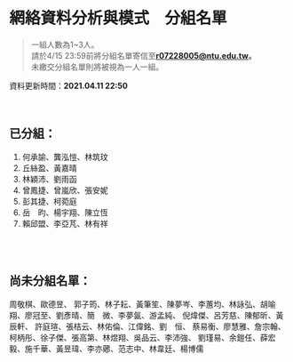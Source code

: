 # 網絡資料分析與模式　分組名單

> 一組人數為1~3人。  
> 請於4/15 23:59前將分組名單寄信至**r07228005@ntu.edu.tw。**  
> 未繳交分組名單則將被視為一人一組。  

資料更新時間：**2021.04.11 22:50**

<br/>

## 已分組：
1. 何承諭、龔泓愷、林筑玟
2. 丘絲盈、黃嘉晴
3. 林穎沛、劉雨函
4. 曾鳳捷、曾嵐欣、張安妮
5. 彭其捷、柯菀庭
6. 岳　昀、楊宇翔、陳立恆
7. 賴邱盟、李亞芃、林有祥

<br/><br/>

## 尚未分組名單：
周敬棋、歐德昱、
郭子筠、林子耘、黃筆笙、陳夢岑、李蕙均、林詠弘、胡喻翔、廖冠至、劉彥晴、簡　微、李夢氤、游孟純、
倪煒傑、呂芳慈、陳郁昕、黃辰軒、
許庭瑄、張桔云、林佑倫、江偉銘、劉　恒、
蔡易衡、廖慧雅、詹宗翰、柯柄彤、徐子傑、張高第、林煜翔、吳品云、李沛強、
劉瑾易、余鎧任、薛宏毅、施千華、黃昱瑋、李亦薌、范志中、林韋廷、楊博儒

